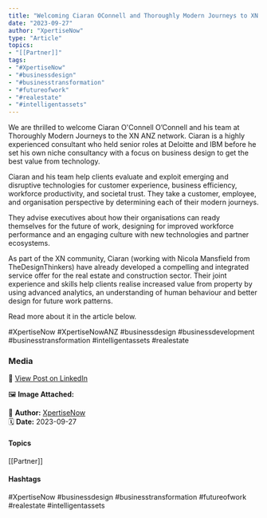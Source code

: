 ```yaml
---
title: "Welcoming Ciaran OConnell and Thoroughly Modern Journeys to XN ANZ for Business Design and Technology Innovation"  
date: "2023-09-27"  
author: "XpertiseNow"  
type: "Article"  
topics:  
- "[[Partner]]"  
tags:  
- "#XpertiseNow"  
- "#businessdesign"  
- "#businesstransformation"  
- "#futureofwork"  
- "#realestate"  
- "#intelligentassets"  
---
```

We are thrilled to welcome Ciaran O'Connell O’Connell and his team at Thoroughly Modern Journeys to the XN ANZ network. Ciaran is a highly experienced consultant who held senior roles at Deloitte and IBM before he set his own niche consultancy with a focus on business design to get the best value from technology.

Ciaran and his team help clients evaluate and exploit emerging and disruptive technologies for customer experience, business efficiency, workforce productivity, and societal trust. They take a customer, employee, and organisation perspective by determining each of their modern journeys.

They advise executives about how their organisations can ready themselves for the future of work, designing for improved workforce performance and an engaging culture with new technologies and partner ecosystems.

As part of the XN community, Ciaran (working with Nicola Mansfield from TheDesignThinkers) have already developed a compelling and integrated service offer for the real estate and construction sector. Their joint experience and skills help clients realise increased value from property by using advanced analytics, an understanding of human behaviour and better design for future work patterns.

Read more about it in the article below.

#XpertiseNow #XpertiseNowANZ #businessdesign #businessdevelopment #businesstransformation #intelligentassets #realestate

### Media

🔗 [View Post on LinkedIn](https://www.linkedin.com/feed/update/urn:li:activity:7112602767159955456)  
  
🖼 **Image Attached:**  
  
  
👤 **Author:** [XpertiseNow](https://www.linkedin.com/in/jonathanmcfarlane/)  
🗓️ **Date:** 2023-09-27

#### Topics

[[Partner]]  

#### Hashtags

#XpertiseNow #businessdesign #businesstransformation #futureofwork #realestate #intelligentassets